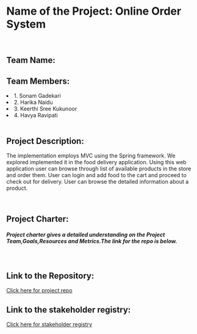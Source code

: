 <h1>Name of the Project: Online Order System</h1>
<br>

<h2>Team Name:</h2>

<h2>Team Members:</h2>
 <li>1. Sonam Gadekari</li>
 <li>2. Harika Naidu</li>
 <li>3. Keerthi Sree Kukunoor</li>
 <li>4. Havya Ravipati</li>
 <br>

<h2>Project Description:</h2>
<p>The implementation employs MVC using the Spring framework. We explored implemented it in the food delivery application. Using this web application user can browse through list of available products in the store and order them. User can login and add food to the cart and proceed to check out for delivery. User can browse the detailed information about a product.</p>
<br>

<h2>Project Charter:</h2>
<h5> Project charter gives a detailed understanding on the Project Team,Goals,Resources and Metrics.The link for the repo is below.</h5>
<br>

<h2>Link to the Repository:</h2>
<a href="https://github.com/SonamGadkari/onlinefoodorder">Click here for project repo</a>
<br>

<h2>Link to the stakeholder registry:</h2> 
<a href ="https://sonamgadkari.github.io/stakeholderregistry">Click here for stakeholder registry</a>
<br>


